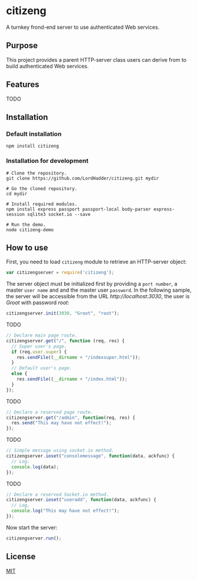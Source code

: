 # citizeng
A turnkey frond-end server to use authenticated Web services. 
## Purpose
This project provides a parent HTTP-server class users can derive from to build authenticated Web services.
## Features
TODO
## Installation
### Default installation
```Shell
npm install citizeng
```
### Installation for development
```Shell
# Clone the repository.
git clone https://github.com/LordHadder/citizeng.git mydir

# Go the cloned repository.
cd mydir

# Install required modules.
npm install express passport passport-local body-parser express-session sqlite3 socket.io --save

# Run the demo.
node citizeng-demo
```
## How to use
First, you need to load `citizeng` module to retrieve an HTTP-server object:
```JavaScript
var citizengserver = require('citizeng');
```
The server object must be initialized first by providing a `port number`, a master `user name` and and the master user `password`.
In the following sample, the server will be accessible from the URL *http://localhost:3030*, the user is *Groot* with password *root*:
```JavaScript
citizengserver.init(3030, "Groot", "root");
```
TODO
```JavaScript
// Declare main page route.
citizengserver.get("/", function (req, res) {
  // Super user's page.
  if (req.user.super) {
    res.sendFile((__dirname + "/indexsuper.html"));
  }
  // Default user's page.
  else {
    res.sendFile((__dirname + "/index.html"));
  }
});
```
TODO
```JavaScript
// Declare a reserved page route.
citizengserver.get("/admin", function(req, res) {
  res.send("This may have not effect!");
});
```
TODO
```JavaScript
// Simple message using socket.io method.
citizengserver.ioset("consolemessage", function(data, ackfunc) {
  // Log.
  console.log(data);
});
```
TODO
```JavaScript
// Declare a reserved Socket.io method.
citizengserver.ioset("useradd", function(data, ackfunc) {
  // Log.
  console.log("This may have not effect!");
});
```
Now start the server:
```JavaScript
citizengserver.run();
```
## License
[MIT](https://github.com/socketio/socket.io/blob/master/LICENSE)
